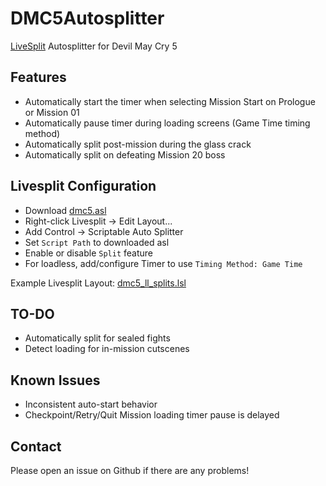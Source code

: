 # DMC5Autosplitter

[LiveSplit](http://livesplit.github.io/) Autosplitter for Devil May Cry 5

## Features

- Automatically start the timer when selecting Mission Start on Prologue or Mission 01
- Automatically pause timer during loading screens (Game Time timing method)
- Automatically split post-mission during the glass crack
- Automatically split on defeating Mission 20 boss

## Livesplit Configuration

- Download [dmc5.asl](dmc5.asl)
- Right-click Livesplit -> Edit Layout...
- Add Control -> Scriptable Auto Splitter
- Set `Script Path` to downloaded asl
- Enable or disable `Split` feature
- For loadless, add/configure Timer to use `Timing Method: Game Time`

Example Livesplit Layout: [dmc5_ll_splits.lsl](dmc5_ll_splits.lsl)

## TO-DO

- Automatically split for sealed fights
- Detect loading for in-mission cutscenes

## Known Issues

- Inconsistent auto-start behavior
- Checkpoint/Retry/Quit Mission loading timer pause is delayed

## Contact

Please open an issue on Github if there are any problems!
